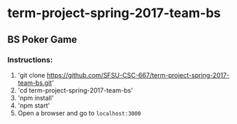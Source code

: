 # term-project-spring-2017-team-bs

## BS Poker Game

### Instructions:
1. 'git clone https://github.com/SFSU-CSC-667/term-project-spring-2017-team-bs.git'
2. 'cd term-project-spring-2017-team-bs'
3. 'npm install'
4. 'npm start'
5. Open a browser and go to `localhost:3000`
